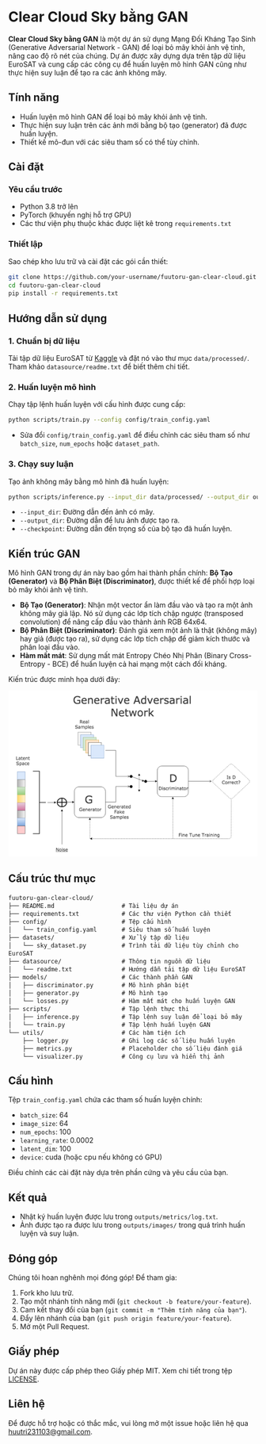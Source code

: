 # Clear Cloud Sky bằng GAN

**Clear Cloud Sky bằng GAN** là một dự án sử dụng Mạng Đối Kháng Tạo Sinh (Generative Adversarial Network - GAN) để loại bỏ mây khỏi ảnh vệ tinh, nâng cao độ rõ nét của chúng. Dự án được xây dựng dựa trên tập dữ liệu EuroSAT và cung cấp các công cụ để huấn luyện mô hình GAN cũng như thực hiện suy luận để tạo ra các ảnh không mây.

## Tính năng
- Huấn luyện mô hình GAN để loại bỏ mây khỏi ảnh vệ tinh.
- Thực hiện suy luận trên các ảnh mới bằng bộ tạo (generator) đã được huấn luyện.
- Thiết kế mô-đun với các siêu tham số có thể tùy chỉnh.

## Cài đặt

### Yêu cầu trước
- Python 3.8 trở lên
- PyTorch (khuyến nghị hỗ trợ GPU)
- Các thư viện phụ thuộc khác được liệt kê trong `requirements.txt`

### Thiết lập
Sao chép kho lưu trữ và cài đặt các gói cần thiết:
```bash
git clone https://github.com/your-username/fuutoru-gan-clear-cloud.git
cd fuutoru-gan-clear-cloud
pip install -r requirements.txt
```

## Hướng dẫn sử dụng

### 1. Chuẩn bị dữ liệu
Tải tập dữ liệu EuroSAT từ [Kaggle](https://www.kaggle.com/datasets/apollo2506/eurosat-dataset) và đặt nó vào thư mục `data/processed/`. Tham khảo `datasource/readme.txt` để biết thêm chi tiết.

### 2. Huấn luyện mô hình
Chạy tập lệnh huấn luyện với cấu hình được cung cấp:
```bash
python scripts/train.py --config config/train_config.yaml
```
- Sửa đổi `config/train_config.yaml` để điều chỉnh các siêu tham số như `batch_size`, `num_epochs` hoặc `dataset_path`.

### 3. Chạy suy luận
Tạo ảnh không mây bằng mô hình đã huấn luyện:
```bash
python scripts/inference.py --input_dir data/processed/ --output_dir outputs/images/ --checkpoint checkpoints/generator.pth
```
- `--input_dir`: Đường dẫn đến ảnh có mây.
- `--output_dir`: Đường dẫn để lưu ảnh được tạo ra.
- `--checkpoint`: Đường dẫn đến trọng số của bộ tạo đã huấn luyện.

## Kiến trúc GAN
Mô hình GAN trong dự án này bao gồm hai thành phần chính: **Bộ Tạo (Generator)** và **Bộ Phân Biệt (Discriminator)**, được thiết kế để phối hợp loại bỏ mây khỏi ảnh vệ tinh.

- **Bộ Tạo (Generator)**: Nhận một vector ẩn làm đầu vào và tạo ra một ảnh không mây giả lập. Nó sử dụng các lớp tích chập ngược (transposed convolution) để nâng cấp đầu vào thành ảnh RGB 64x64.
- **Bộ Phân Biệt (Discriminator)**: Đánh giá xem một ảnh là thật (không mây) hay giả (được tạo ra), sử dụng các lớp tích chập để giảm kích thước và phân loại đầu vào.
- **Hàm mất mát**: Sử dụng mất mát Entropy Chéo Nhị Phân (Binary Cross-Entropy - BCE) để huấn luyện cả hai mạng một cách đối kháng.

Kiến trúc được minh họa dưới đây:

![Kiến trúc GAN](/assets/GAN.png)

## Cấu trúc thư mục
```
fuutoru-gan-clear-cloud/
├── README.md                   # Tài liệu dự án
├── requirements.txt            # Các thư viện Python cần thiết
├── config/                     # Tệp cấu hình
│   └── train_config.yaml       # Siêu tham số huấn luyện
├── datasets/                   # Xử lý tập dữ liệu
│   └── sky_dataset.py          # Trình tải dữ liệu tùy chỉnh cho EuroSAT
├── datasource/                 # Thông tin nguồn dữ liệu
│   └── readme.txt              # Hướng dẫn tải tập dữ liệu EuroSAT
├── models/                     # Các thành phần GAN
│   ├── discriminator.py        # Mô hình phân biệt
│   ├── generator.py            # Mô hình tạo
│   └── losses.py               # Hàm mất mát cho huấn luyện GAN
├── scripts/                    # Tập lệnh thực thi
│   ├── inference.py            # Tập lệnh suy luận để loại bỏ mây
│   └── train.py                # Tập lệnh huấn luyện GAN
└── utils/                      # Các hàm tiện ích
    ├── logger.py               # Ghi log các số liệu huấn luyện
    ├── metrics.py              # Placeholder cho số liệu đánh giá
    └── visualizer.py           # Công cụ lưu và hiển thị ảnh
```

## Cấu hình
Tệp `train_config.yaml` chứa các tham số huấn luyện chính:
- `batch_size`: 64
- `image_size`: 64
- `num_epochs`: 100
- `learning_rate`: 0.0002
- `latent_dim`: 100
- `device`: cuda (hoặc cpu nếu không có GPU)

Điều chỉnh các cài đặt này dựa trên phần cứng và yêu cầu của bạn.

## Kết quả
- Nhật ký huấn luyện được lưu trong `outputs/metrics/log.txt`.
- Ảnh được tạo ra được lưu trong `outputs/images/` trong quá trình huấn luyện và suy luận.

## Đóng góp
Chúng tôi hoan nghênh mọi đóng góp! Để tham gia:
1. Fork kho lưu trữ.
2. Tạo một nhánh tính năng mới (`git checkout -b feature/your-feature`).
3. Cam kết thay đổi của bạn (`git commit -m "Thêm tính năng của bạn"`).
4. Đẩy lên nhánh của bạn (`git push origin feature/your-feature`).
5. Mở một Pull Request.

## Giấy phép
Dự án này được cấp phép theo Giấy phép MIT. Xem chi tiết trong tệp [LICENSE](LICENSE).

## Liên hệ
Để được hỗ trợ hoặc có thắc mắc, vui lòng mở một issue hoặc liên hệ qua [huutri231103@gmail.com](mailto:huutri231103@gmail.com).
